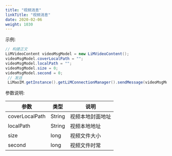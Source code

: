 ```yaml
---
title: "视频消息"
linkTitle: "视频消息"
date: 2020-02-06
weight: 1030
---
```


示例:
```java
// 构建正文
LiMVideoContent videoMsgModel = new LiMVideoContent();
videoMsgModel.coverLocalPath = "";
videoMsgModel.localPath = "";
videoMsgModel.size = 0;
videoMsgModel.second = 0;
 // 发送
 LiMaoIM.getInstance().getLiMConnectionManager().sendMessage(videoMsgModel, channelID, LiMChannelType.PERSONAL);
```

参数说明:


| 参数           | 类型   | 说明             |
| -------------- | ------ | ---------------- |
| coverLocalPath | String | 视频本地封面地址 |
| localPath      | String | 视频本地地址     |
| size           | long   | 视频文件大小     |
| second         | long   | 视频文件时常     |
